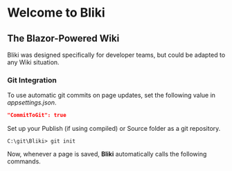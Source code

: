 <!-- TITLE: Home -->
<!-- SUBTITLE: Bliki - The Blazor-Powered Wiki -->
# Welcome to Bliki
## The Blazor-Powered Wiki

Bliki was designed specifically for developer teams, but could be adapted to any Wiki situation.

### Git Integration
To use automatic git commits on page updates, set the following value in *appsettings.json*.
```json
"CommitToGit": true
```
Set up your Publish (if using compiled) or Source folder as a git repository.
```
C:\git\Bliki> git init
```
Now, whenever a page is saved, **Bliki** automatically calls the following commands.
```

```